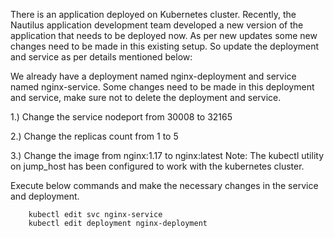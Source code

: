 There is an application deployed on Kubernetes cluster. Recently, the Nautilus application development team developed a new version of the application that needs to be deployed now. As per new updates some new changes need to be made in this existing setup. So update the deployment and service as per details mentioned below:

We already have a deployment named nginx-deployment and service named nginx-service. Some changes need to be made in this deployment and service, make sure not to delete the deployment and service.

1.) Change the service nodeport from 30008 to 32165

2.) Change the replicas count from 1 to 5

3.) Change the image from nginx:1.17 to nginx:latest
Note: The kubectl utility on jump_host has been configured to work with the kubernetes cluster.

Execute below commands and make the necessary changes in the service and deployment.
```
    kubectl edit svc nginx-service
    kubectl edit deployment nginx-deployment

```